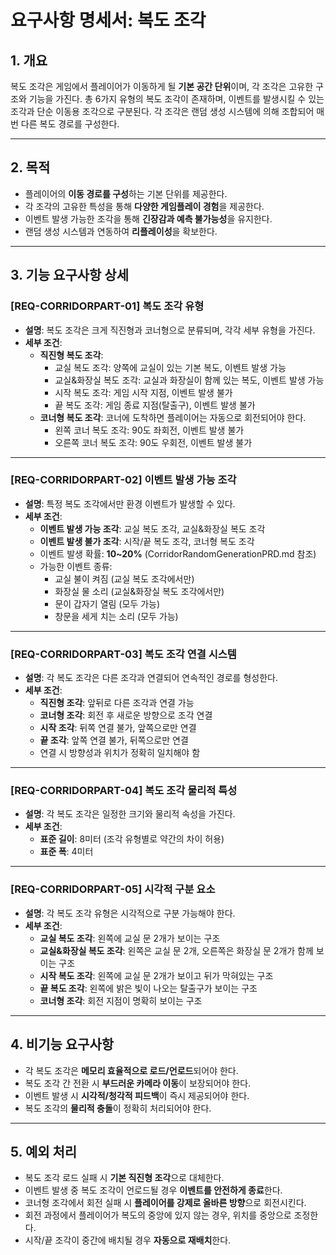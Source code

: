# 요구사항 명세서: 복도 조각

## 1. 개요

복도 조각은 게임에서 플레이어가 이동하게 될 **기본 공간 단위**이며, 각 조각은 고유한 구조와 기능을 가진다. 총 6가지 유형의 복도 조각이 존재하며, 이벤트를 발생시킬 수 있는 조각과 단순 이동용 조각으로 구분된다. 각 조각은 랜덤 생성 시스템에 의해 조합되어 매번 다른 복도 경로를 구성한다.

---

## 2. 목적

- 플레이어의 **이동 경로를 구성**하는 기본 단위를 제공한다.
- 각 조각의 고유한 특성을 통해 **다양한 게임플레이 경험**을 제공한다.
- 이벤트 발생 가능한 조각을 통해 **긴장감과 예측 불가능성**을 유지한다.
- 랜덤 생성 시스템과 연동하여 **리플레이성**을 확보한다.

---

## 3. 기능 요구사항 상세

### [REQ-CORRIDORPART-01] 복도 조각 유형

- **설명**: 복도 조각은 크게 직진형과 코너형으로 분류되며, 각각 세부 유형을 가진다.
- **세부 조건**:
    - **직진형 복도 조각**:
        - 교실 복도 조각: 양쪽에 교실이 있는 기본 복도, 이벤트 발생 가능
        - 교실&화장실 복도 조각: 교실과 화장실이 함께 있는 복도, 이벤트 발생 가능
        - 시작 복도 조각: 게임 시작 지점, 이벤트 발생 불가
        - 끝 복도 조각: 게임 종료 지점(탈출구), 이벤트 발생 불가
    - **코너형 복도 조각**: 코너에 도착하면 플레이어는 자동으로 회전되어야 한다.
        - 왼쪽 코너 복도 조각: 90도 좌회전, 이벤트 발생 불가
        - 오른쪽 코너 복도 조각: 90도 우회전, 이벤트 발생 불가

---

### [REQ-CORRIDORPART-02] 이벤트 발생 가능 조각

- **설명**: 특정 복도 조각에서만 환경 이벤트가 발생할 수 있다.
- **세부 조건**:
    - **이벤트 발생 가능 조각**: 교실 복도 조각, 교실&화장실 복도 조각
    - **이벤트 발생 불가 조각**: 시작/끝 복도 조각, 코너형 복도 조각
    - 이벤트 발생 확률: **10~20%** (CorridorRandomGenerationPRD.md 참조)
    - 가능한 이벤트 종류:
        - 교실 불이 켜짐 (교실 복도 조각에서만)
        - 화장실 물 소리 (교실&화장실 복도 조각에서만)
        - 문이 갑자기 열림 (모두 가능)
        - 창문을 세게 치는 소리 (모두 가능)

---

### [REQ-CORRIDORPART-03] 복도 조각 연결 시스템

- **설명**: 각 복도 조각은 다른 조각과 연결되어 연속적인 경로를 형성한다.
- **세부 조건**:
    - **직진형 조각**: 앞뒤로 다른 조각과 연결 가능
    - **코너형 조각**: 회전 후 새로운 방향으로 조각 연결
    - **시작 조각**: 뒤쪽 연결 불가, 앞쪽으로만 연결
    - **끝 조각**: 앞쪽 연결 불가, 뒤쪽으로만 연결
    - 연결 시 방향성과 위치가 정확히 일치해야 함

---

### [REQ-CORRIDORPART-04] 복도 조각 물리적 특성

- **설명**: 각 복도 조각은 일정한 크기와 물리적 속성을 가진다.
- **세부 조건**:
    - **표준 길이**: 8미터 (조각 유형별로 약간의 차이 허용)
    - **표준 폭**: 4미터

---

### [REQ-CORRIDORPART-05] 시각적 구분 요소

- **설명**: 각 복도 조각 유형은 시각적으로 구분 가능해야 한다.
- **세부 조건**:
    - **교실 복도 조각**: 왼쪽에 교실 문 2개가 보이는 구조
    - **교실&화장실 복도 조각**: 왼쪽은 교실 문 2개, 오른쪽은 화장실 문 2개가 함께 보이는 구조
    - **시작 복도 조각**: 왼쪽에 교실 문 2개가 보이고 뒤가 막혀있는 구조
    - **끝 복도 조각**: 왼쪽에 밝은 빛이 나오는 탈출구가 보이는 구조
    - **코너형 조각**: 회전 지점이 명확히 보이는 구조

---

## 4. 비기능 요구사항

- 각 복도 조각은 **메모리 효율적으로 로드/언로드**되어야 한다.
- 복도 조각 간 전환 시 **부드러운 카메라 이동**이 보장되어야 한다.
- 이벤트 발생 시 **시각적/청각적 피드백**이 즉시 제공되어야 한다.
- 복도 조각의 **물리적 충돌**이 정확히 처리되어야 한다.

---

## 5. 예외 처리

- 복도 조각 로드 실패 시 **기본 직진형 조각**으로 대체한다.
- 이벤트 발생 중 복도 조각이 언로드될 경우 **이벤트를 안전하게 종료**한다.
- 코너형 조각에서 회전 실패 시 **플레이어를 강제로 올바른 방향**으로 회전시킨다.
- 회전 과정에서 플레이어가 복도의 중앙에 있지 않는 경우, 위치를 중앙으로 조정한다.
- 시작/끝 조각이 중간에 배치될 경우 **자동으로 재배치**한다.
